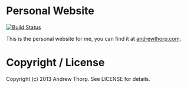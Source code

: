 # Personal Website

[![Build Status](https://travis-ci.org/[andrewpthorp]/[andrewthorp.com].png)](https://travis-ci.org/[andrewpthorp]/[andrewthorp.com])

This is the personal website for me, you can find it at [andrewthorp.com](http://www.andrewthorp.com).

# Copyright / License

Copyright (c) 2013 Andrew Thorp. See LICENSE for details.
